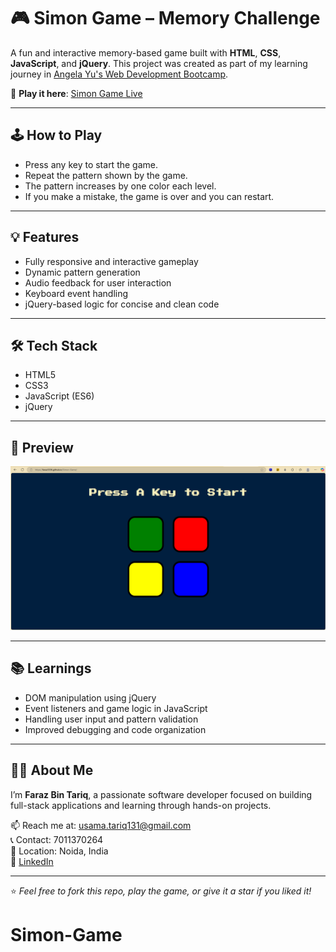 # 🎮 Simon Game – Memory Challenge

A fun and interactive memory-based game built with **HTML**, **CSS**, **JavaScript**, and **jQuery**. This project was created as part of my learning journey in [Angela Yu's Web Development Bootcamp](https://www.udemy.com/course/the-complete-web-development-bootcamp/).

🔗 **Play it here**: [Simon Game Live](https://faraz3336.github.io/Simon-Game/)

---

## 🕹️ How to Play

- Press any key to start the game.
- Repeat the pattern shown by the game.
- The pattern increases by one color each level.
- If you make a mistake, the game is over and you can restart.

---

## 💡 Features

- Fully responsive and interactive gameplay
- Dynamic pattern generation
- Audio feedback for user interaction
- Keyboard event handling
- jQuery-based logic for concise and clean code

---

## 🛠️ Tech Stack

- HTML5
- CSS3
- JavaScript (ES6)
- jQuery

---

## 📸 Preview

![Simon Game Screenshot](./screenshot.png) <!-- Replace with actual screenshot if you upload -->

---

## 📚 Learnings

- DOM manipulation using jQuery
- Event listeners and game logic in JavaScript
- Handling user input and pattern validation
- Improved debugging and code organization

---

## 🙋‍♂️ About Me

I’m **Faraz Bin Tariq**, a passionate software developer focused on building full-stack applications and learning through hands-on projects.

📫 Reach me at: usama.tariq131@gmail.com  
📞 Contact: 7011370264  
📍 Location: Noida, India  
🔗 [LinkedIn](https://www.linkedin.com/in/faraz-bin-tariq-316590218)

---

⭐️ _Feel free to fork this repo, play the game, or give it a star if you liked it!_
# Simon-Game
